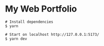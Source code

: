 # My Web Portfolio
```
# Install dependencies
$ yarn 

# Start on localhost http://127.0.0.1:5173/
$ yarn dev
```

